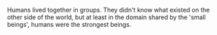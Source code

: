 Humans lived together in groups. They didn't know what existed on the other side of the world, but at least in the domain shared by the 'small beings', humans were the strongest beings.